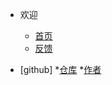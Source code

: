 * 欢迎
  * [首页](README.md)
  * [反馈](https://taokuangmiddleschool.us.kg/pinglun.html)
 
* [github]
  *[仓库](https://github.com/txm404/txm4)
  *[作者](https://github.com/tem404) 
          
